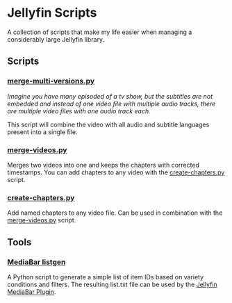 
# Jellyfin Scripts

A collection of scripts that make my life easier when managing a considerably large Jellyfin library.



## Scripts


### **[merge-multi-versions.py](scripts/merge-multi-versions.py)**

*Imagine you have many episoded of a tv show, but the subtitles are not embedded and instead of one video file with multiple audio tracks, there are multiple video files with one audio track each.*

This script will combine the video with all audio and subtitle languages present into a single file.


### **[merge-videos.py](scripts/merge-videos.py)**

Merges two videos into one and keeps the chapters with corrected timestamps. You can add chapters to any video with the [create-chapters.py](scripts/create-chapters.py) script.


### **[create-chapters.py](scripts/create-chapters.py)**

Add named chapters to any video file. Can be used in combination with the [merge-videos.py](scripts/merge-videos.py) script.



## Tools

### **[MediaBar listgen](tools/mediabar-listgen/README.md)**

A Python script to generate a simple list of item IDs based on variety conditions and filters. The resulting list.txt file can be used by the [Jellyfin MediaBar Plugin](https://github.com/MakD/Jellyfin-Media-Bar).



